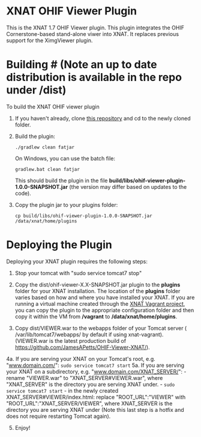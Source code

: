 # XNAT OHIF Viewer Plugin #

This is the XNAT 1.7 OHIF Viewer plugin. This plugin integrates the OHIF Cornerstone-based stand-alone viwer into
XNAT. It replaces previous support for the XimgViewer plugin.

# Building # (Note an up to date distribution is available in the repo under /dist)

To build the XNAT OHIF viewer plugin

1. If you haven't already, clone [this repository](https://bitbucket.org/xnatx/ohif-viewer-plugin.git) and cd to the newly cloned folder.

1. Build the plugin:

    `./gradlew clean fatjar` 
    
    On Windows, you can use the batch file:
    
    `gradlew.bat clean fatjar`
    
    This should build the plugin in the file **build/libs/ohif-viewer-plugin-1.0.0-SNAPSHOT.jar** 
    (the version may differ based on updates to the code).
    
1. Copy the plugin jar to your plugins folder: 

    `cp build/libs/ohif-viewer-plugin-1.0.0-SNAPSHOT.jar /data/xnat/home/plugins`

# Deploying the Plugin #

Deploying your XNAT plugin requires the following steps:

1. Stop your tomcat with "sudo service tomcat7 stop"

2. Copy the dist/ohif-viewer-X.X-SNAPSHOT.jar plugin to the **plugins** folder for your XNAT installation. The location of the 
**plugins** folder varies based on how and where you have installed your XNAT. If you are running 
a virtual machine created through the [XNAT Vagrant project](https://bitbucket/xnatdev/xnat-vagrant.git),
you can copy the plugin to the appropriate configuration folder and then copy it within the VM from 
**/vagrant** to **/data/xnat/home/plugins**.

3. Copy dist/VIEWER.war to the webapps folder of your Tomcat server ( /var/lib/tomcat7/webapps/ by default if using xnat-vagrant).
   (VIEWER.war is the latest production build of https://github.com/JamesAPetts/OHIF-Viewer-XNAT/).

4a. If you are serving your XNAT on your Tomcat's root, e.g. "www.domain.com/":
	 `sudo service tomcat7 start`
5a. If you are serving your XNAT on a subdirectory, e.g. "www.domain.com/XNAT_SERVER/":
	- rename "VIEWER.war" to "XNAT_SERVER#VIEWER.war", where "XNAT_SERVER" is the directory you are serving XNAT under.
	- `sudo service tomcat7 start`
	- in the newly created XNAT_SERVER#VIEWER/index.html: replace "ROOT_URL":"VIEWER" with "ROOT_URL":"XNAT_SERVER/VIEWER", where XNAT_SERVER is the directory you are serving XNAT under (Note this last step is a hotfix and does not require restarting Tomcat again).

5. Enjoy!  

